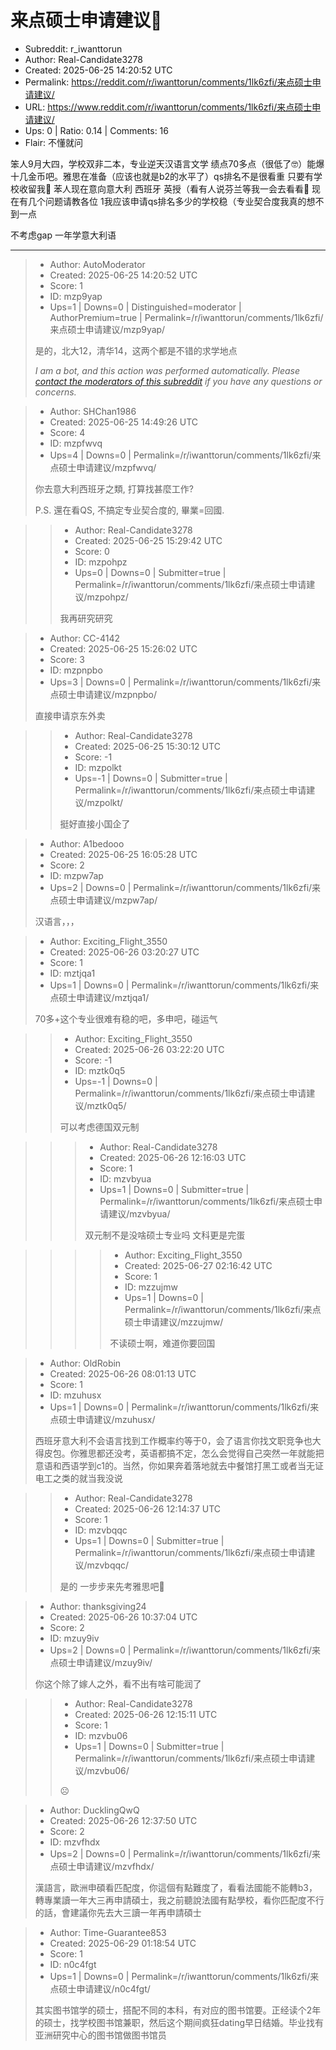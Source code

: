 # 来点硕士申请建议🙏

- Subreddit: r_iwanttorun
- Author: Real-Candidate3278
- Created: 2025-06-25 14:20:52 UTC
- Permalink: https://reddit.com/r/iwanttorun/comments/1lk6zfi/来点硕士申请建议/
- URL: https://www.reddit.com/r/iwanttorun/comments/1lk6zfi/来点硕士申请建议/
- Ups: 0 | Ratio: 0.14 | Comments: 16
- Flair: 不懂就问


笨人9月大四，学校双非二本，专业逆天汉语言文学
绩点70多点（很低了🤓）能爆十几金币吧。雅思在准备（应该也就是b2的水平了）qs排名不是很看重
只要有学校收留我🥺 苯人现在意向意大利 西班牙
英授（看有人说芬兰等我一会去看看👀 现在有几个问题请教各位
1我应该申请qs排名多少的学校稳（专业契合度我真的想不到一点

不考虑gap 一年学意大利语


---

> - Author: AutoModerator
> - Created: 2025-06-25 14:20:52 UTC
> - Score: 1
> - ID: mzp9yap
> - Ups=1 | Downs=0 | Distinguished=moderator | AuthorPremium=true | Permalink=/r/iwanttorun/comments/1lk6zfi/来点硕士申请建议/mzp9yap/
>
> 是的，北大12，清华14，这两个都是不错的求学地点
> 
> *I am a bot, and this action was performed automatically. Please [contact the moderators of this subreddit](/message/compose/?to=/r/iwanttorun) if you have any questions or concerns.*

> - Author: SHChan1986
> - Created: 2025-06-25 14:49:26 UTC
> - Score: 4
> - ID: mzpfwvq
> - Ups=4 | Downs=0 | Permalink=/r/iwanttorun/comments/1lk6zfi/来点硕士申请建议/mzpfwvq/
>
> 你去意大利西班牙之類, 打算找甚麼工作?
> 
> P.S. 還在看QS, 不搞定专业契合度的, 畢業=回國.

>> - Author: Real-Candidate3278
>> - Created: 2025-06-25 15:29:42 UTC
>> - Score: 0
>> - ID: mzpohpz
>> - Ups=0 | Downs=0 | Submitter=true | Permalink=/r/iwanttorun/comments/1lk6zfi/来点硕士申请建议/mzpohpz/
>>
>> 我再研究研究

> - Author: CC-4142
> - Created: 2025-06-25 15:26:02 UTC
> - Score: 3
> - ID: mzpnpbo
> - Ups=3 | Downs=0 | Permalink=/r/iwanttorun/comments/1lk6zfi/来点硕士申请建议/mzpnpbo/
>
> 直接申请京东外卖

>> - Author: Real-Candidate3278
>> - Created: 2025-06-25 15:30:12 UTC
>> - Score: -1
>> - ID: mzpolkt
>> - Ups=-1 | Downs=0 | Submitter=true | Permalink=/r/iwanttorun/comments/1lk6zfi/来点硕士申请建议/mzpolkt/
>>
>> 挺好直接小国企了

> - Author: A1bedooo
> - Created: 2025-06-25 16:05:28 UTC
> - Score: 2
> - ID: mzpw7ap
> - Ups=2 | Downs=0 | Permalink=/r/iwanttorun/comments/1lk6zfi/来点硕士申请建议/mzpw7ap/
>
> 汉语言，，，

> - Author: Exciting_Flight_3550
> - Created: 2025-06-26 03:20:27 UTC
> - Score: 1
> - ID: mztjqa1
> - Ups=1 | Downs=0 | Permalink=/r/iwanttorun/comments/1lk6zfi/来点硕士申请建议/mztjqa1/
>
> 70多+这个专业很难有稳的吧，多申吧，碰运气

>> - Author: Exciting_Flight_3550
>> - Created: 2025-06-26 03:22:20 UTC
>> - Score: -1
>> - ID: mztk0q5
>> - Ups=-1 | Downs=0 | Permalink=/r/iwanttorun/comments/1lk6zfi/来点硕士申请建议/mztk0q5/
>>
>> 可以考虑德国双元制

>>> - Author: Real-Candidate3278
>>> - Created: 2025-06-26 12:16:03 UTC
>>> - Score: 1
>>> - ID: mzvbyua
>>> - Ups=1 | Downs=0 | Submitter=true | Permalink=/r/iwanttorun/comments/1lk6zfi/来点硕士申请建议/mzvbyua/
>>>
>>> 双元制不是没啥硕士专业吗 文科更是完蛋

>>>> - Author: Exciting_Flight_3550
>>>> - Created: 2025-06-27 02:16:42 UTC
>>>> - Score: 1
>>>> - ID: mzzujmw
>>>> - Ups=1 | Downs=0 | Permalink=/r/iwanttorun/comments/1lk6zfi/来点硕士申请建议/mzzujmw/
>>>>
>>>> 不读硕士啊，难道你要回国

> - Author: OldRobin
> - Created: 2025-06-26 08:01:13 UTC
> - Score: 1
> - ID: mzuhusx
> - Ups=1 | Downs=0 | Permalink=/r/iwanttorun/comments/1lk6zfi/来点硕士申请建议/mzuhusx/
>
> 西班牙意大利不会语言找到工作概率约等于0，会了语言你找文职竞争也大得皮包。你雅思都还没考，英语都搞不定，怎么会觉得自己突然一年就能把意语和西语学到c1的。当然，你如果奔着落地就去中餐馆打黑工或者当无证电工之类的就当我没说

>> - Author: Real-Candidate3278
>> - Created: 2025-06-26 12:14:37 UTC
>> - Score: 1
>> - ID: mzvbqqc
>> - Ups=1 | Downs=0 | Submitter=true | Permalink=/r/iwanttorun/comments/1lk6zfi/来点硕士申请建议/mzvbqqc/
>>
>> 是的 一步步来先考雅思吧🙁

> - Author: thanksgiving24
> - Created: 2025-06-26 10:37:04 UTC
> - Score: 2
> - ID: mzuy9iv
> - Ups=2 | Downs=0 | Permalink=/r/iwanttorun/comments/1lk6zfi/来点硕士申请建议/mzuy9iv/
>
> 你这个除了嫁人之外，看不出有啥可能润了

>> - Author: Real-Candidate3278
>> - Created: 2025-06-26 12:15:11 UTC
>> - Score: 1
>> - ID: mzvbu06
>> - Ups=1 | Downs=0 | Submitter=true | Permalink=/r/iwanttorun/comments/1lk6zfi/来点硕士申请建议/mzvbu06/
>>
>> ☹️

> - Author: DucklingQwQ
> - Created: 2025-06-26 12:37:50 UTC
> - Score: 2
> - ID: mzvfhdx
> - Ups=2 | Downs=0 | Permalink=/r/iwanttorun/comments/1lk6zfi/来点硕士申请建议/mzvfhdx/
>
> 漢語言，歐洲申碩看匹配度，你這個有點難度了，看看法國能不能轉b3，轉專業讀一年大三再申請碩士，我之前聽說法國有點學校，看你匹配度不行的話，會建議你先去大三讀一年再申請碩士

> - Author: Time-Guarantee853
> - Created: 2025-06-29 01:18:54 UTC
> - Score: 1
> - ID: n0c4fgt
> - Ups=1 | Downs=0 | Permalink=/r/iwanttorun/comments/1lk6zfi/来点硕士申请建议/n0c4fgt/
>
> 其实图书馆学的硕士，搭配不同的本科，有对应的图书馆要。正经读个2年的硕士，找学校图书馆兼职，然后这个期间疯狂dating早日结婚。毕业找有亚洲研究中心的图书馆做图书馆员
